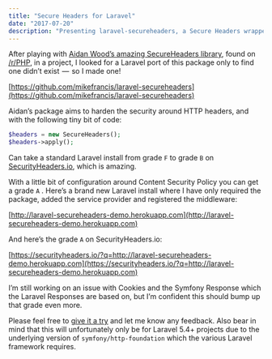 ```yaml
---
title: "Secure Headers for Laravel"
date: "2017-07-20"
description: "Presenting laravel-secureheaders, a Secure Headers wrapper for the Laravel framework"
---
```


After playing with [Aidan Wood’s amazing SecureHeaders library](https://github.com/aidantwoods/SecureHeaders), found on [/r/PHP](https://reddit.com/r/PHP), in a project, I looked for a Laravel port of this package only to find one didn’t exist  —  so I made one!

[https://github.com/mikefrancis/laravel-secureheaders](https://github.com/mikefrancis/laravel-secureheaders)

Aidan’s package aims to harden the security around HTTP headers, and with the following tiny bit of code:

```php
$headers = new SecureHeaders();
$headers->apply();
```

Can take a standard Laravel install from grade `F` to grade `B` on [SecurityHeaders.io](https://securityheaders.io), which is amazing.

With a little bit of configuration around Content Security Policy you can get a grade `A` . Here’s a brand new Laravel install where I have only required the package, added the service provider and registered the middleware:

[http://laravel-secureheaders-demo.herokuapp.com](http://laravel-secureheaders-demo.herokuapp.com)

And here’s the grade `A` on SecurityHeaders.io:

[https://securityheaders.io/?q=http://laravel-secureheaders-demo.herokuapp.com](https://securityheaders.io/?q=http://laravel-secureheaders-demo.herokuapp.com)

I’m still working on an issue with Cookies and the Symfony Response which the Laravel Responses are based on, but I’m confident this should bump up that grade even more.

Please feel free to [give it a try](https://github.com/mikefrancis/laravel-secureheaders) and let me know any feedback. Also bear in mind that this will unfortunately only be for Laravel 5.4+ projects due to the underlying version of `symfony/http-foundation` which the various Laravel framework requires.
